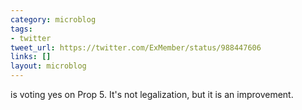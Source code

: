 ```yaml
---
category: microblog
tags:
- twitter
tweet_url: https://twitter.com/ExMember/status/988447606
links: []
layout: microblog
---
```

is voting yes on Prop 5. It's not legalization, but it is an improvement.

